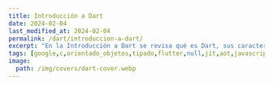 ```yaml
---
title: Introducción a Dart
date: 2024-02-04
last_modified_at: 2024-02-04
permalink: /dart/introduccion-a-dart/
excerpt: "En la Introducción a Dart se revisa qué es Dart, sus características principales y sus modelos de compilación."
tags: [google,c,orientado_objetos,tipado,flutter,null,jit,aot,javascript]
image:
  path: /img/covers/dart-cover.webp
---
```

